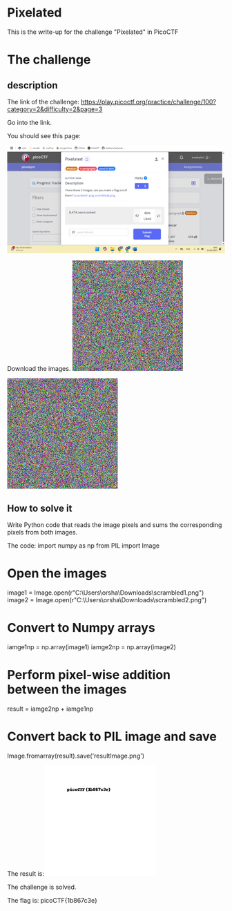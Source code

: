 # Pixelated 
This is the write-up for the challenge "Pixelated" in PicoCTF

# The challenge
## description
The link of the challenge: https://play.picoctf.org/practice/challenge/100?category=2&difficulty=2&page=3

Go into the link.

You should see this page:

![challenge](./img/challenge1.png) 
 
Download the images.
![scrambled1](./img/scrambled1.png) 
 
![scrambled2](./img/scrambled2.png) 
 

## How to solve it
Write Python code that reads the image pixels and sums the corresponding pixels from both images.

The code:
import numpy as np
from PIL import Image

# Open the images
image1 = Image.open(r"C:\Users\orsha\Downloads\scrambled1.png")
image2 = Image.open(r"C:\Users\orsha\Downloads\scrambled2.png")

# Convert to Numpy arrays
iamge1np = np.array(image1)
iamge2np = np.array(image2)

# Perform pixel-wise addition between the images
result = iamge2np + iamge1np

# Convert back to PIL image and save
Image.fromarray(result).save('resultImage.png')

The result is: 
![result](./img/result.png) 
 
The challenge is solved.

The flag is: picoCTF{1b867c3e}


